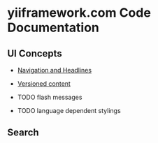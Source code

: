 yiiframework.com Code Documentation
===================================

UI Concepts
-----------

- [Navigation and Headlines](nav.md)
- [Versioned content](versioned-content.md)

- TODO flash messages

- TODO language dependent stylings


Search
------

